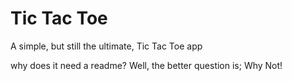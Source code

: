 # Tic Tac Toe
A simple, but still the ultimate, Tic Tac Toe app

why does it need a readme? Well, the better question is; Why Not!
       
